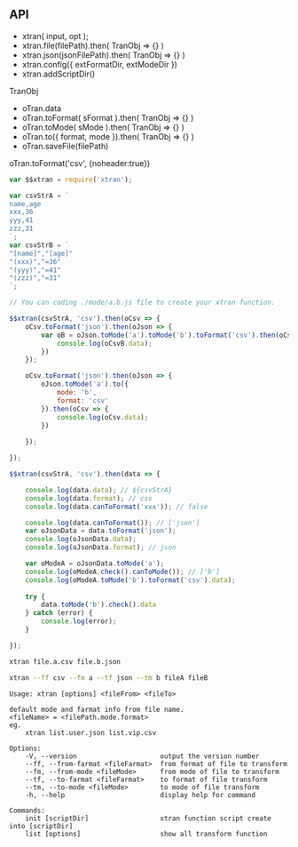 

## API
* xtran( input, opt );
* xtran.file(filePath).then( TranObj => {} )
* xtran.json(jsonFilePath).then( TranObj => {} )
* xtran.config({ extFormatDir, extModeDir })
* xtran.addScriptDir()

TranObj
* oTran.data
* oTran.toFormat( sFormat ).then( TranObj => {} )
* oTran.toMode( sMode ).then( TranObj => {} )
* oTran.to({ format, mode }).then( TranObj => {} )
* oTran.saveFile(filePath)

oTran.toFormat('csv', {noheader:true})

```javascript
var $$xtran = require('xtran');

var csvStrA = `
name,age
xxx,36
yyy,41
zzz,31
`;
var csvStrB = `
"[name]","[age]"
"(xxx)","=36"
"(yyy)","=41"
"(zzz)","=31"
`;

// You can coding ./mode/a.b.js file to create your xtran function.

$$xtran(csvStrA, 'csv').then(oCsv => {
	oCsv.toFormat('json').then(oJson => {
		var oB = oJson.toMode('a').toMode('b').toFormat('csv').then(oCsvB => {
			console.log(oCsvB.data);
		})
	});

	oCsv.toFormat('json').then(oJson => {
		oJson.toMode('a').to({
			mode: 'b',
			format: 'csv'
		}).then(oCsv => {
			console.log(oCsv.data);
		})
		
	});

});

$$xtran(csvStrA, 'csv').then(data => {

	console.log(data.data); // ${csvStrA}
	console.log(data.format); // csv
	console.log(data.canToFormat('xxx')); // false

	console.log(data.canToFormat()); // ['json']
	var oJsonData = data.toFormat('json');
	console.log(oJsonData.data);
	console.log(oJsonData.format); // json

	var oModeA = oJsonData.toMode('a');
	console.log(oModeA.check().canToMode()); // ['b']
	console.log(oModeA.toMode('b').toFormat('csv').data);
	
	try {
		data.toMode('b').check().data
	} catch (error) {
		console.log(error);
	}

});
```

```bash
xtran file.a.csv file.b.json

xtran --ff csv --fm a --tf json --tm b fileA fileB
```


	Usage: xtran [options] <fileFrom> <fileTo> 

	default mode and farmat info from file name. 
	<fileName> = <filePath.mode.format>
	eg.
		xtran list.user.json list.vip.csv

	Options:
		-V, --version                     output the version number
		--ff, --from-farmat <fileFarmat>  from format of file to transform
		--fm, --from-mode <fileMode>      from mode of file to transform
		--tf, --to-farmat <fileFarmat>    to format of file transform
		--tm, --to-mode <fileMode>        to mode of file transform
		-h, --help                        display help for command

	Commands:
		init [scriptDir]                  xtran function script create into [scriptDir]
		list [options]                    show all transform function
	

